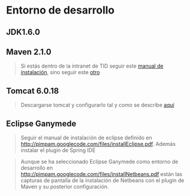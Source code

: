 
# Entorno de desarrollo #
## JDK1.6.0 ##

## Maven 2.1.0 ##
> Si estás dentro de la intranet de TID seguir este [manual de instalación](http://reposbcn.hi.inet/maven/site/es.tid.cd.archetypes/standalone-archetype/maven-configuration.html), sino seguir este [otro](http://code.google.com/p/pimpam/wiki/MavenConfiguration)

## Tomcat 6.0.18 ##
> Descargarse tomcat y configurarlo tal y como se describe [aquí](http://reposbcn/maven/site/es.tid.cd.archetypes/cxf-archetype/tomcat-configuration.html)

## Eclipse Ganymede ##
> Seguir el manual de instalación de eclipse definido en http://pimpam.googlecode.com/files/installEclipse.pdf. Además instalar el plugin de Spring IDE

> Aunque se ha seleccionado Eclipse Ganymede como entorno de desarrollo en http://pimpam.googlecode.com/files/installNetbeans.pdf están las capturas de pantalla de la instalación de Netbeans con el plugin de Maven y su posterior configuración.
